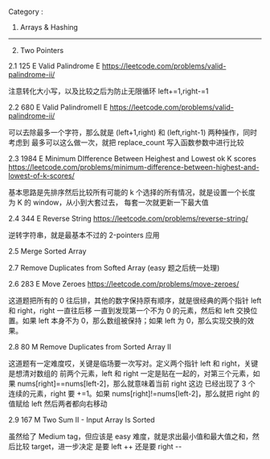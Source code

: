 
Category : 

1. Arrays & Hashing


---


2. Two Pointers

2.1 125 E Valid Palindrome E https://leetcode.com/problems/valid-palindrome-ii/

注意转化大小写，以及比较之后为防止无限循环 left+=1,right-=1

2.2 680 E Valid PalindromeII E https://leetcode.com/problems/valid-palindrome-ii/

可以去除最多一个字符，那么就是 (left+1,right) 和 (left,right-1) 两种操作，同时考虑到
最多可以这么做一次，就把 replace_count 写入函数参数中进行比较

2.3 1984 E Minimum DIfference Between Heighest and Lowest ok K scores https://leetcode.com/problems/minimum-difference-between-highest-and-lowest-of-k-scores/

基本思路是先排序然后比较所有可能的 k 个选择的所有情况，就是设置一个长度为 K 的 window，从小到大套过去，
每套一次就更新一下最大值

2.4 344 E Reverse String https://leetcode.com/problems/reverse-string/

逆转字符串，就是最基本不过的 2-pointers 应用

2.5 Merge Sorted Array

2.7 Remove Duplicates from Softed Array (easy 题之后统一处理)

2.6 283 E Move Zeroes https://leetcode.com/problems/move-zeroes/

这道题把所有的 0 往后排，其他的数字保持原有顺序，就是很经典的两个指针 left 和 right，right 一直往后移
一直到发现第一个不为 0 的元素，然后和 left 交换位置。如果 left 本身不为 0，那么数组被保持；如果 left 为
0，那么实现交换的效果。

2.8 80 M Remove Duplicates from Sorted Array II 

这道题有一定难度哎，关键是临场要一次写对。定义两个指针 left 和 right，关键是想清对数组的
前两个元素，left 和 right 一定是贴在一起的，对第三个元素，如果 nums[right]==nums[left-2]，那么就意味着当前 right 这边
已经出现了 3 个连续的元素，right 要 +=1。如果 nums[right]!=nums[left-2]，那么就把 right 的值赋给 left 然后两者都向右移动

2.9 167 M Two Sum II - Input Array Is Sorted

虽然给了 Medium tag，但应该是 easy 难度，就是求出最小值和最大值之和，然后比较 target，进一步决定
是要 left ++ 还是要 right --